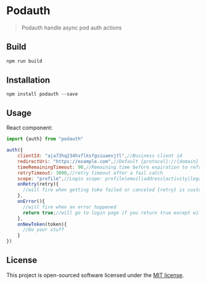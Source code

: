 # Podauth
> Podauth handle async pod auth actions

## Build

```bash
npm run build
```

## Installation

```
npm install podauth --save
```

## Usage

React component:

```jsx harmony
import {auth} from "podauth"

auth({
    clientId: "aja73hq234hsflksfgsiuaevjtl",//Business client id
    redirectUri: "https://example.com",//Default {protocol}://{domain} of current url
    timeRemainingTimeout: 90,//Remaining time before expiration to refresh token, Default 90 seconds before expiration
    retryTimeout: 3000,//retry timeout after a fail catch
    scope: "profile",//Login scope: profile|email|address|activity|legal،|phone
    onRetry(retry){
      //will fire when getting toke failed or canceled {retry} is custom retry function
    },
    onError(){
      //will fire when an error happened
      return true;//will go to login page if you return true except will do nothing
    },
    onNewToken(token){
      //Do your stuff
    }
})
```

## License

This project is open-sourced software licensed under the [MIT license](http://opensource.org/licenses/MIT).
